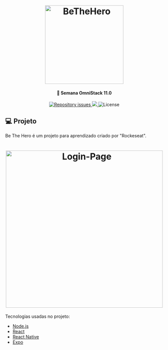 <h1 align="center">
    <img alt="BeTheHero" title="#BeTheHero" src="readme/download.svg" width="250px" />
</h1>

<h4 align="center"> 
	🚀 Semana OmniStack 11.0
</h4>
<p align="center">

  <a href="https://github.com/xLougans/BeTheHero/issues">
    <img alt="Repository issues" src="https://img.shields.io/github/issues/xLougans/BeTheHero">
  </a>
<a aria-label="Completed" href="https://rocketseat.com.br/week/inscricao/11.0">
    <img src="https://img.shields.io/badge/OmniStack 11-done-green?logo=data:image/png;base64,iVBORw0KGgoAAAANSUhEUgAAABAAAAAQCAMAAAAoLQ9TAAAALVBMVEVHcExxWsF0XMJzXMJxWcFsUsD///9jRrzY0u6Xh9Gsn9n39fyMecy0qd2bjNJWBT0WAAAABHRSTlMA2Do606wF2QAAAGlJREFUGJVdj1cWwCAIBLEsRU3uf9xobDH8+GZwUYi8i6ucJwrxKE+7D0G9Q4vlYqtmCSjndr4CgCgzlyFgfKfKCVO0LrPKjmiqMxGXkJwNnXskqWG+1oSM+BSwD8f29YLNjvx/OQrn+g99oQSoNmt3PgAAAABJRU5ErkJggg=="></img>
  </a>
  <img alt="License" src="https://img.shields.io/badge/license-MIT-brightgreen">
</p>
<!-- <p align="center">
  <a href="https://insomnia.rest/run/?label=SemanaOmnistack11&uri=https%3A%2F%2Fraw.githubusercontent.com%2FDanielObara%2FSemanaOmnistack11%2Fmaster%2FInsomnia_2020-03-24.json" target="_blank"><img src="https://insomnia.rest/images/run.svg" alt="Run in Insomnia"></a>
</p>-->

## 💻 Projeto

Be The Hero é um projeto para aprendizado criado por "Rockeseat".

<h1 align="center">
    <img alt="Login-Page" title="Login-Page" src="readme/preview.jpg" width="500px" />
</h1>

Tecnologias usadas no projeto:

- [Node.js](https://nodejs.org/en/) 
- [React](https://reactjs.org)
- [React Native](https://facebook.github.io/react-native/)
- [Expo](https://expo.io/)

